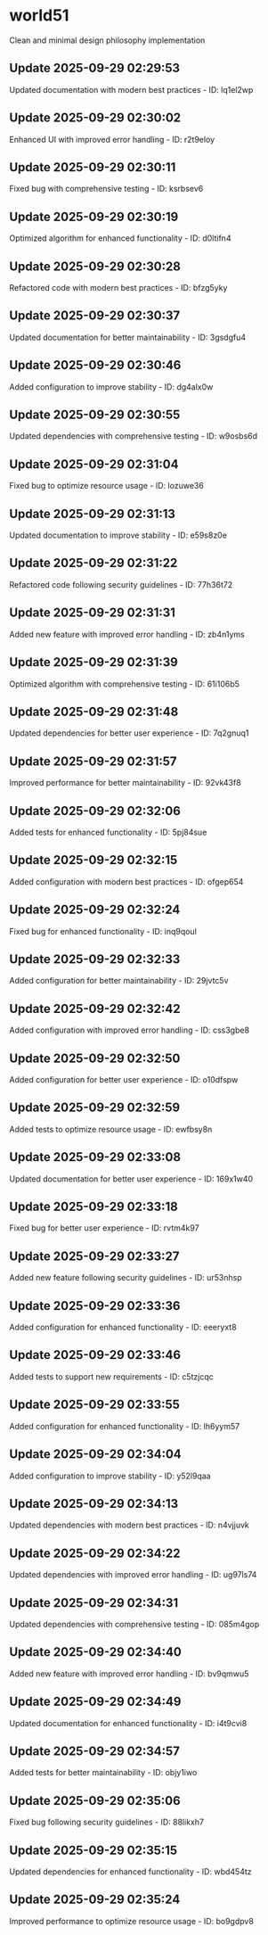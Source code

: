 # world51
Clean and minimal design philosophy implementation

## Update 2025-09-29 02:29:53
Updated documentation with modern best practices - ID: lq1el2wp


## Update 2025-09-29 02:30:02
Enhanced UI with improved error handling - ID: r2t9eloy


## Update 2025-09-29 02:30:11
Fixed bug with comprehensive testing - ID: ksrbsev6


## Update 2025-09-29 02:30:19
Optimized algorithm for enhanced functionality - ID: d0ltifn4


## Update 2025-09-29 02:30:28
Refactored code with modern best practices - ID: bfzg5yky


## Update 2025-09-29 02:30:37
Updated documentation for better maintainability - ID: 3gsdgfu4


## Update 2025-09-29 02:30:46
Added configuration to improve stability - ID: dg4alx0w


## Update 2025-09-29 02:30:55
Updated dependencies with comprehensive testing - ID: w9osbs6d


## Update 2025-09-29 02:31:04
Fixed bug to optimize resource usage - ID: lozuwe36


## Update 2025-09-29 02:31:13
Updated documentation to improve stability - ID: e59s8z0e


## Update 2025-09-29 02:31:22
Refactored code following security guidelines - ID: 77h36t72


## Update 2025-09-29 02:31:31
Added new feature with improved error handling - ID: zb4n1yms


## Update 2025-09-29 02:31:39
Optimized algorithm with comprehensive testing - ID: 61i106b5


## Update 2025-09-29 02:31:48
Updated dependencies for better user experience - ID: 7q2gnuq1


## Update 2025-09-29 02:31:57
Improved performance for better maintainability - ID: 92vk43f8


## Update 2025-09-29 02:32:06
Added tests for enhanced functionality - ID: 5pj84sue


## Update 2025-09-29 02:32:15
Added configuration with modern best practices - ID: ofgep654


## Update 2025-09-29 02:32:24
Fixed bug for enhanced functionality - ID: inq9qoul


## Update 2025-09-29 02:32:33
Added configuration for better maintainability - ID: 29jvtc5v


## Update 2025-09-29 02:32:42
Added configuration with improved error handling - ID: css3gbe8


## Update 2025-09-29 02:32:50
Added configuration for better user experience - ID: o10dfspw


## Update 2025-09-29 02:32:59
Added tests to optimize resource usage - ID: ewfbsy8n


## Update 2025-09-29 02:33:08
Updated documentation for better user experience - ID: 169x1w40


## Update 2025-09-29 02:33:18
Fixed bug for better user experience - ID: rvtm4k97


## Update 2025-09-29 02:33:27
Added new feature following security guidelines - ID: ur53nhsp


## Update 2025-09-29 02:33:36
Added configuration for enhanced functionality - ID: eeeryxt8


## Update 2025-09-29 02:33:46
Added tests to support new requirements - ID: c5tzjcqc


## Update 2025-09-29 02:33:55
Added configuration for enhanced functionality - ID: lh6yym57


## Update 2025-09-29 02:34:04
Added configuration to improve stability - ID: y52l9qaa


## Update 2025-09-29 02:34:13
Updated dependencies with modern best practices - ID: n4vjjuvk


## Update 2025-09-29 02:34:22
Updated dependencies with improved error handling - ID: ug97ls74


## Update 2025-09-29 02:34:31
Updated dependencies with comprehensive testing - ID: 085m4gop


## Update 2025-09-29 02:34:40
Added new feature with improved error handling - ID: bv9qmwu5


## Update 2025-09-29 02:34:49
Updated documentation for enhanced functionality - ID: i4t9cvi8


## Update 2025-09-29 02:34:57
Added tests for better maintainability - ID: objy1iwo


## Update 2025-09-29 02:35:06
Fixed bug following security guidelines - ID: 88likxh7


## Update 2025-09-29 02:35:15
Updated dependencies for enhanced functionality - ID: wbd454tz


## Update 2025-09-29 02:35:24
Improved performance to optimize resource usage - ID: bo9gdpv8

